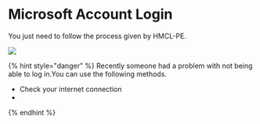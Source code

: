 # Microsoft Account Login

You just need to follow the process given by HMCL-PE.

![](../../.gitbook/assets/Screenshot\_2022-08-14-17-07-20-67\_d17cc25ab2657fb.jpg)

{% hint style="danger" %}
Recently someone had a problem with not being able to log in.You can use the following methods.

* Check your internet connection
*
{% endhint %}
